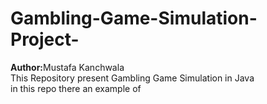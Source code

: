 # Gambling-Game-Simulation-Project-
<b>Author:</b>Mustafa Kanchwala<br>
This Repository present Gambling Game Simulation in Java<br>
in this repo there an example of
